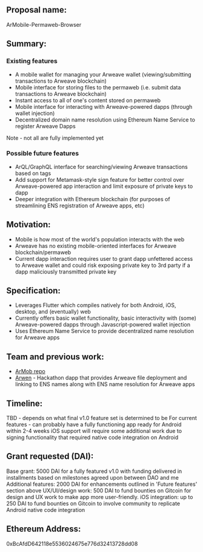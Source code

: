 ## Proposal name:
ArMobile-Permaweb-Browser

## Summary:

### Existing features
- A mobile wallet for managing your Arweave wallet (viewing/submitting transactions to Arweave blockchain)
- Mobile interface for storing files to the permaweb (i.e. submit data transactions to Arweave blockchain)
- Instant access to all of one's content stored on permaweb
- Mobile interface for interacting with Arweave-powered dapps (through wallet injection)
- Decentralized domain name resolution using Ethereum Name Service to register Arweave Dapps

Note - not all are fully implemented yet

### Possible future features
- ArQL/GraphQL interface for searching/viewing Arweave transactions based on tags
- Add support for Metamask-style sign feature for better control over Arweave-powered app interaction and limit exposure of private keys to dapp
- Deeper integration with Ethereum blockchain (for purposes of streamlining ENS registration of Arweave apps, etc)

## Motivation:
- Mobile is how most of the world's population interacts with the web
- Arweave has no existing mobile-oriented interfaces for Arweave blockchain/permaweb
- Current dapp interaction requires user to grant dapp unfettered access to Arweave wallet and could risk exposing private key to 3rd party if a dapp maliciously transmitted private key

## Specification:
- Leverages Flutter which compiles natively for both Android, iOS, desktop, and (eventually) web
- Currently offers basic wallet functionality, basic interactivity with (some) Arweave-powered dapps through Javascript-powered wallet injection
- Uses Ethereum Name Service to provide decentralized name resolution for Arweave apps

## Team and previous work:
- [ArMob repo](https://github.com/acolytec3/armob)
- [Arwen](https://acolytec3.github.io/arwen) - Hackathon dapp that provides Arweave file deployment and linking to ENS names along with ENS name resolution for Arweave apps

## Timeline:
TBD - depends on what final v1.0 feature set is determined to be
For current features - can probably have a fully functioning app ready for Android within 2-4 weeks
iOS support will require some additional work due to signing functionality that required native code integration on Android

## Grant requested (DAI):

Base grant: 5000 DAI for a fully featured v1.0 with funding delivered in installments based on milestones agreed upon between DAO and me
Additional features: 2000 DAI for enhancements outlined in 'Future features' section above
UX/UI/design work: 500 DAI to fund bounties on Gitcoin for design and UX work to make app more user-friendly.
iOS integration: up to 250 DAI to fund bounties on Gitcoin to involve community to replicate Android native code integration

## Ethereum Address:
0xBcAfdD642118e5536024675e776d32413728dd08
